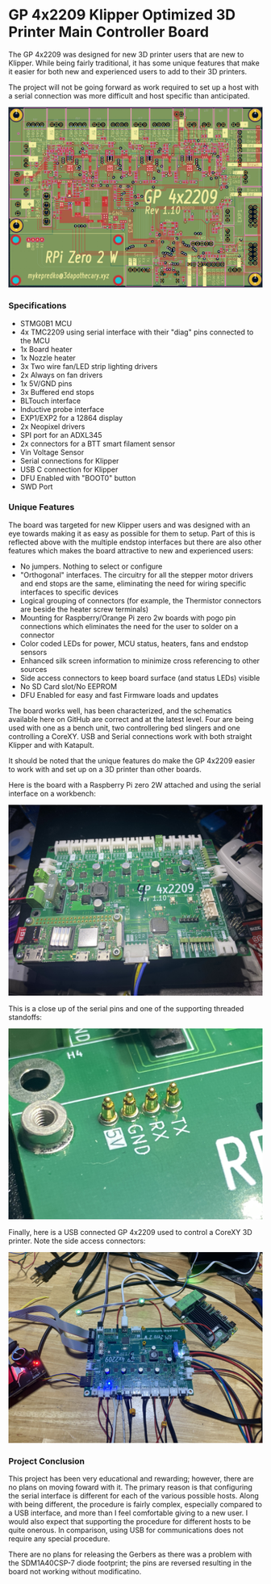 # GP 4x2209 Klipper Optimized 3D Printer Main Controller Board

The GP 4x2209 was designed for new 3D printer users that are new to Klipper.  While being fairly traditional, it has some unique features that make it easier for both new and experienced users to add to their 3D printers.  

The project will not be going forward as work required to set up a host with a serial connection was more difficult and host specific than anticipated.  

![GP 4x2209 Topside](/photographs/2024_08_17_-_GP_4x2209_Rev_1_10.png)

### Specifications 

- STMG0B1 MCU
- 4x TMC2209 using serial interface with their "diag" pins connected to the MCU
- 1x Board heater
- 1x Nozzle heater
- 3x Two wire fan/LED strip lighting drivers
- 2x Always on fan drivers
- 1x 5V/GND pins
- 3x Buffered end stops
- BLTouch interface
- Inductive probe interface
- EXP1/EXP2 for a 12864 display
- 2x Neopixel drivers
- SPI port for an ADXL345
- 2x connectors for a BTT smart filament sensor
- Vin Voltage Sensor
- Serial connections for Klipper 
- USB C connection for Klipper
- DFU Enabled with "BOOT0" button
- SWD Port

### Unique Features

The board was targeted for new Klipper users and was designed with an eye towards making it as easy as possible for them to setup.  Part of this is reflected above with the multiple endstop interfaces but there are also other features which makes the board attractive to new and experienced users:

- No jumpers. Nothing to select or configure
- "Orthogonal" interfaces.  The circuitry for all the stepper motor drivers and end stops are the same, eliminating the need for wiring specific interfaces to specific devices
- Logical grouping of connectors (for example, the Thermistor connectors are beside the heater screw terminals)
- Mounting for Raspberry/Orange Pi zero 2w boards with pogo pin connections which eliminates the need for the user to solder on a connector
- Color coded LEDs for power, MCU status, heaters, fans and endstop sensors 
- Enhanced silk screen information to minimize cross referencing to other sources
- Side access connectors to keep board surface (and status LEDs) visible
- No SD Card slot/No EEPROM
- DFU Enabled for easy and fast Firmware loads and updates

The board works well, has been characterized, and the schematics available here on GitHub are correct and at the latest level.  Four are being used with one as a bench unit, two controllering bed slingers and one controlling a CoreXY. USB and Serial connections work with both straight Klipper and with Katapult. 

It should be noted that the unique features do make the GP 4x2209 easier to work with and set up on a 3D printer than other boards.  

Here is the board with a Raspberry Pi zero 2W attached and using the serial interface on a workbench:

![GP 4x2209 Serial Connection](/photographs/2024_08_08_-_GP_on_Test_Fixture.jpg)

This is a close up of the serial pins and one of the supporting threaded standoffs:

![GP 4x2209 Serial Connection Pogo Pins](/photographs/2024_08_08_-_GP_Closeup_of_Pogo_Pins.jpg)

Finally, here is a USB connected GP 4x2209 used to control a CoreXY 3D printer.  Note the side access connectors:

![GP 4x2209 USB Connection ](/photographs/2024_08_08_-_GP_in_USB_Operation.jpg)

### Project Conclusion

This project has been very educational and rewarding; however, there are no plans on moving foward with it.  The primary reason is that configuring the serial interface is different for each of the various possible hosts.  Along with being different, the procedure is fairly complex, especially compared to a USB interface, and more than I feel comfortable giving to a new user.  I would also expect that supporting the procedure for different hosts to be quite onerous.  In comparison, using USB for communications does not require any special procedure.  

There are no plans for releasing the Gerbers as there was a problem with the SDM1A40CSP-7 diode footprint; the pins are reversed resulting in the board not working without modificatino.
